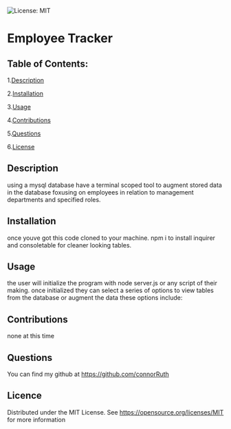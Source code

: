 ![License: MIT](https://img.shields.io/badge/License-MIT-yellow.svg)
# Employee Tracker
## Table of Contents:
1.[Description](##-Description)

2.[Installation](##-Installation)

3.[Usage](##-Usage)

4.[Contributions](##-Contributions)

5.[Questions](##-Questions)

6.[License](##-License)

## Description
using a mysql database have a terminal scoped tool to augment stored data in the database foxusing on employees in relation to management departments and specified roles.

## Installation
once youve got this code cloned to your machine. npm i to install inquirer and consoletable for cleaner looking tables.  

## Usage
the user will initialize the program with node server.js or any script of their making. once initialized they can select a series of options to view tables from the database or augment the data these options include:

## Contributions
none at this time


## Questions
You can find my github at https://github.com/connorRuth


## Licence
  Distributed under the MIT License. See https://opensource.org/licenses/MIT for more information